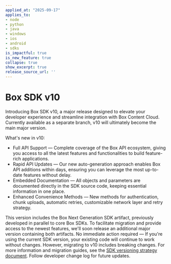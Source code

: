 ```yaml
---
applied_at: "2025-09-17"
applies_to: 
- node
- python
- java
- windows
- ios
- android
- sdks
is_impactful: true
is_new_feature: true
collapse: true
show_excerpt: true
release_source_url: ''
---
```


# Box SDK v10

Introducing Box SDK v10, a major release designed to elevate your developer experience and streamline integration with Box Content Cloud. Currently available as a separate branch, v10 will ultimately become the main major version.

What's new in v10:

* Full API Support — Complete coverage of the Box API ecosystem, giving you access to all the latest features and functionalities to build feature-rich applications.
* Rapid API Updates — Our new auto-generation approach enables Box API additions within days, ensuring you can leverage the most up-to-date features without delay.
* Embedded Documentation — All objects and parameters are documented directly in the SDK source code, keeping essential information in one place.
* Enhanced Convenience Methods — New methods for authentication, chunk uploads, automatic retries, customizable network layer and retry strategy.

This version includes the Box Next Generation SDK artifact, previously developed in parallel to core Box SDKs. To facilitate migration and provide access to the newest features, we'll soon release an additional major version containing both artifacts.
No immediate action required — If you're using the current SDK version, your existing code will continue to work without changes. However, migrating to v10 includes breaking changes. For more information and migration guides, see the [SDK versioning strategy document][versioning]. Follow developer change log for future updates.

[versioning]: g://tooling/sdks/sdk-versioning